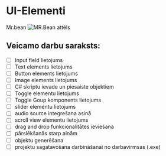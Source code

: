 # UI-Elementi
Mr.bean
![MR.Bean attēls](https://i0.wp.com/i.pinimg.com/originals/57/74/c7/5774c7734711611fc5f3c0731af95be4.png?ssl=1)
## Veicamo darbu saraksts:
- [ ] Input field lietojums
- [ ] Text elements lietojums
- [ ] Button elements lietojums 
- [ ] Image elements lietojums
- [ ] C# skriptu ievade un piesaiste objektiem
- [ ] Toggle elementu lietojums
- [ ] Toggle Goup komponents lietojums
- [ ] slider elementu lietojums
- [ ] audio source integrešana asinā
- [ ] scroll view elementu lietojums
- [ ] drag and drop funkcionalitātes ieviešana
- [ ] pārslēkšanās starp ainām
- [ ] objektu generēšana
- [ ] projektu sagatavošana darbināšanai no darbavirmsas (.exe)
